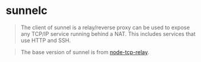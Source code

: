 # sunnelc

> The client of sunnel is a relay/reverse proxy can be used to expose any TCP/IP service running behind a NAT. This includes services that use HTTP and SSH.

> The base version of sunnel is from [node-tcp-relay](https://github.com/tewarid/node-tcp-relay).
